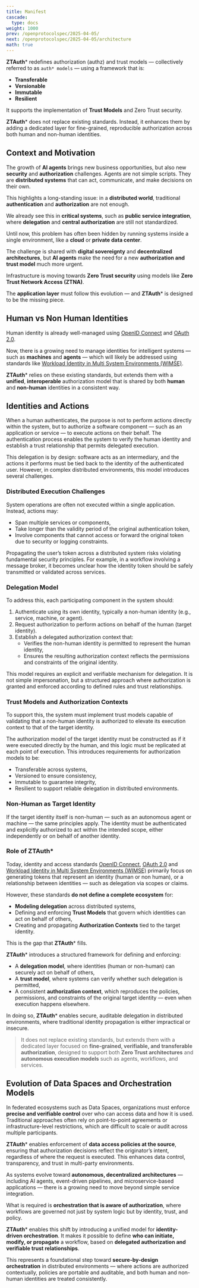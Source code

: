 ```yaml
---
title: Manifest
cascade:
  type: docs
weight: 1000
prev: /openprotocolspec/2025-04-05/
next: /openprotocolspec/2025-04-05/architecture
math: true
---
```


**ZTAuth*** redefines authorization (authz) and trust models — collectively referred to as `auth* models` — using a framework that is:

- **Transferable**
- **Versionable**
- **Immutable**
- **Resilient**

It supports the implementation of **Trust Models** and Zero Trust security.

**ZTAuth*** does not replace existing standards. Instead, it enhances them by adding a dedicated layer for fine-grained, reproducible authorization across both human and non-human identities.

## Context and Motivation

The growth of **AI agents** brings new business opportunities, but also new **security** and **authorization** challenges. Agents are not simple scripts. They are **distributed systems** that can act, communicate, and make decisions on their own.

This highlights a long-standing issue: in a **distributed world**, traditional **authentication** and **authorization** are not enough.

We already see this in **critical systems**, such as **public service integration**, where **delegation** and **central authorization** are still not standardized.

Until now, this problem has often been hidden by running systems inside a single environment, like a **cloud** or **private data center**.

The challenge is shared with **digital sovereignty** and **decentralized architectures**, but **AI agents** make the need for a new **authorization and trust model** much more urgent.

Infrastructure is moving towards **Zero Trust security** using models like **Zero Trust Network Access (ZTNA)**.  

The **application layer** must follow this evolution — and **ZTAuth*** is designed to be the missing piece.

## Human vs Non Human Identities

Human identity is already well-managed using [OpenID Connect](https://openid.net/specs/openid-connect-core-1_0.html) and [OAuth 2.0](https://datatracker.ietf.org/doc/html/rfc6749).

Now, there is a growing need to manage identities for intelligent systems — such as **machines** and **agents** — which will likely be addressed using standards like [Workload Identity in Multi System Environments (WIMSE)](https://datatracker.ietf.org/wg/wimse/).

**ZTAuth*** relies on these existing standards, but extends them with a **unified**, **interoperable** authorization model that is shared by both **human** and **non-human** identities in a consistent way.

## Identities and Actions

When a human authenticates, the purpose is not to perform actions directly within the system, but to authorize a software component — such as an application or service — to execute actions on their behalf. The authentication process enables the system to verify the human identity and establish a trust relationship that permits delegated execution.

This delegation is by design: software acts as an intermediary, and the actions it performs must be tied back to the identity of the authenticated user. However, in complex distributed environments, this model introduces several challenges.

### Distributed Execution Challenges

System operations are often not executed within a single application. Instead, actions may:

- Span multiple services or components,
- Take longer than the validity period of the original authentication token,
- Involve components that cannot access or forward the original token due to security or logging constraints.

Propagating the user’s token across a distributed system risks violating fundamental security principles. For example, in a workflow involving a message broker, it becomes unclear how the identity token should be safely transmitted or validated across services.

### Delegation Model

To address this, each participating component in the system should:

1. Authenticate using its own identity, typically a non-human identity (e.g., service, machine, or agent).
2. Request authorization to perform actions on behalf of the human (target identity).
3. Establish a delegated authorization context that:
   - Verifies the non-human identity is permitted to represent the human identity,
   - Ensures the resulting authorization context reflects the permissions and constraints of the original identity.

This model requires an explicit and verifiable mechanism for delegation. It is not simple impersonation, but a structured approach where authorization is granted and enforced according to defined rules and trust relationships.

### Trust Models and Authorization Contexts

To support this, the system must implement trust models capable of validating that a non-human identity is authorized to elevate its execution context to that of the target identity.

The authorization model of the target identity must be constructed as if it were executed directly by the human, and this logic must be replicated at each point of execution. This introduces requirements for authorization models to be:

- Transferable across systems,
- Versioned to ensure consistency,
- Immutable to guarantee integrity,
- Resilient to support reliable delegation in distributed environments.

### Non-Human as Target Identity

If the target identity itself is non-human — such as an autonomous agent or machine — the same principles apply. The identity must be authenticated and explicitly authorized to act within the intended scope, either independently or on behalf of another identity.

### Role of ZTAuth*

Today, identity and access standards [OpenID Connect](https://openid.net/specs/openid-connect-core-1_0.html), [OAuth 2.0](https://datatracker.ietf.org/doc/html/rfc6749) and [Workload Identity in Multi System Environments (WIMSE)](https://datatracker.ietf.org/wg/wimse/) primarily focus on generating tokens that represent an identity (human or non human), or a relationship between identities — such as delegation via scopes or claims.

However, these standards **do not define a complete ecosystem** for:

- **Modeling delegation** across distributed systems,
- Defining and enforcing **Trust Models** that govern which identities can act on behalf of others,
- Creating and propagating **Authorization Contexts** tied to the target identity.

This is the gap that **ZTAuth*** fills.

**ZTAuth*** introduces a structured framework for defining and enforcing:

- A **delegation model**, where identities (human or non-human) can securely act on behalf of others,
- A **trust model**, where systems can verify whether such delegation is permitted,
- A consistent **authorization context**, which reproduces the policies, permissions, and constraints of the original target identity — even when execution happens elsewhere.

In doing so, **ZTAuth*** enables secure, auditable delegation in distributed environments, where traditional identity propagation is either impractical or insecure.

> It does not replace existing standards, but extends them with a dedicated layer focused on **fine-grained, verifiable, and transferable authorization**, designed to support both **Zero Trust architectures** and **autonomous execution models** such as agents, workflows, and services.

## Evolution of Data Spaces and Orchestration Models

In federated ecosystems such as Data Spaces, organizations must enforce **precise and verifiable control** over who can access data and how it is used. Traditional approaches often rely on point-to-point agreements or infrastructure-level restrictions, which are difficult to scale or audit across multiple participants.

**ZTAuth*** enables enforcement of **data access policies at the source**, ensuring that authorization decisions reflect the originator’s intent, regardless of where the request is executed. This enhances data control, transparency, and trust in multi-party environments.

As systems evolve toward **autonomous, decentralized architectures** — including AI agents, event-driven pipelines, and microservice-based applications — there is a growing need to move beyond simple service integration.

What is required is **orchestration that is aware of authorization**, where workflows are governed not just by system logic but by identity, trust, and policy.

**ZTAuth*** enables this shift by introducing a unified model for **identity-driven orchestration**. It makes it possible to define **who can initiate, modify, or propagate** a workflow, based on **delegated authorization and verifiable trust relationships**.

This represents a foundational step toward **secure-by-design orchestration** in distributed environments — where actions are authorized contextually, policies are portable and auditable, and both human and non-human identities are treated consistently.
